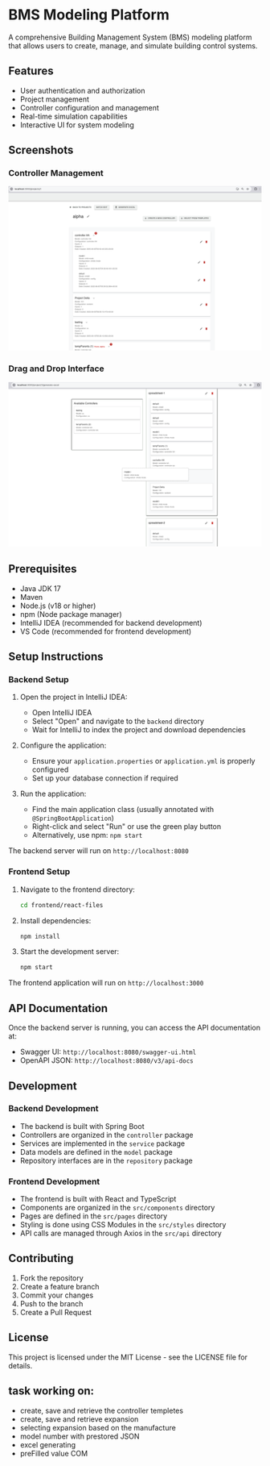# BMS Modeling Platform

A comprehensive Building Management System (BMS) modeling platform that allows users to create, manage, and simulate building control systems.

## Features

- User authentication and authorization
- Project management
- Controller configuration and management
- Real-time simulation capabilities
- Interactive UI for system modeling

## Screenshots

### Controller Management
![Controller Management](controllerManagement.png)

### Drag and Drop Interface
![Drag and Drop Feature](dndFeature.png)

## Prerequisites

- Java JDK 17
- Maven
- Node.js (v18 or higher)
- npm (Node package manager)
- IntelliJ IDEA (recommended for backend development)
- VS Code (recommended for frontend development)


## Setup Instructions

### Backend Setup

1. Open the project in IntelliJ IDEA:
   - Open IntelliJ IDEA
   - Select "Open" and navigate to the `backend` directory
   - Wait for IntelliJ to index the project and download dependencies

2. Configure the application:
   - Ensure your `application.properties` or `application.yml` is properly configured
   - Set up your database connection if required

3. Run the application:
   - Find the main application class (usually annotated with `@SpringBootApplication`)
   - Right-click and select "Run" or use the green play button
   - Alternatively, use npm: `npm start`

The backend server will run on `http://localhost:8080`

### Frontend Setup

1. Navigate to the frontend directory:
   ```bash
   cd frontend/react-files
   ```

2. Install dependencies:
   ```bash
   npm install
   ```

3. Start the development server:
   ```bash
   npm start
   ```

The frontend application will run on `http://localhost:3000`

## API Documentation

Once the backend server is running, you can access the API documentation at:
- Swagger UI: `http://localhost:8080/swagger-ui.html`
- OpenAPI JSON: `http://localhost:8080/v3/api-docs`

## Development

### Backend Development

- The backend is built with Spring Boot
- Controllers are organized in the `controller` package
- Services are implemented in the `service` package
- Data models are defined in the `model` package
- Repository interfaces are in the `repository` package

### Frontend Development

- The frontend is built with React and TypeScript
- Components are organized in the `src/components` directory
- Pages are defined in the `src/pages` directory
- Styling is done using CSS Modules in the `src/styles` directory
- API calls are managed through Axios in the `src/api` directory

## Contributing

1. Fork the repository
2. Create a feature branch
3. Commit your changes
4. Push to the branch
5. Create a Pull Request

## License

This project is licensed under the MIT License - see the LICENSE file for details.


## task working on:

- create, save and retrieve the controller templetes
- create, save and retrieve expansion
- selecting expansion based on the manufacture
- model number with prestored JSON
- excel generating
- preFilled value COM
